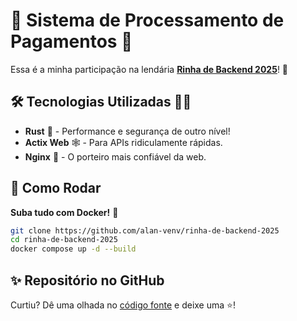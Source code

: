 # 🦀 Sistema de Processamento de Pagamentos 💸

Essa é a minha participação na lendária [**Rinha de Backend 2025**](https://github.com/zanfranceschi/rinha-de-backend-2025)! 🥊

## 🛠️ Tecnologias Utilizadas 👨‍💻

* **Rust** 🦀 - Performance e segurança de outro nível!
* **Actix Web** 🕸️ - Para APIs ridiculamente rápidas.
* **Nginx** 🚦 - O porteiro mais confiável da web.

## 🚀 Como Rodar

**Suba tudo com Docker!** 🐳
```bash
git clone https://github.com/alan-venv/rinha-de-backend-2025
cd rinha-de-backend-2025
docker compose up -d --build
```



## ✨ Repositório no GitHub

Curtiu? Dê uma olhada no [código fonte](https://github.com/alan-venv/rinha-de-backend-2025) e deixe uma ⭐!
